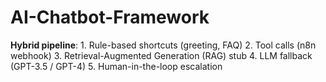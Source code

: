 # AI-Chatbot-Framework
**Hybrid pipeline**:   1. Rule-based shortcuts (greeting, FAQ)   2. Tool calls (n8n webhook)   3. Retrieval-Augmented Generation (RAG) stub   4. LLM fallback (GPT-3.5 / GPT-4)   5. Human-in-the-loop escalation
